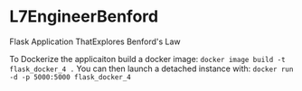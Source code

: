 # L7EngineerBenford
Flask Application ThatExplores Benford's Law

To Dockerize the applicaiton build a docker image:
```docker image build -t flask_docker_4 .```
You can then launch a detached instance with:
```docker run -d -p 5000:5000 flask_docker_4```
